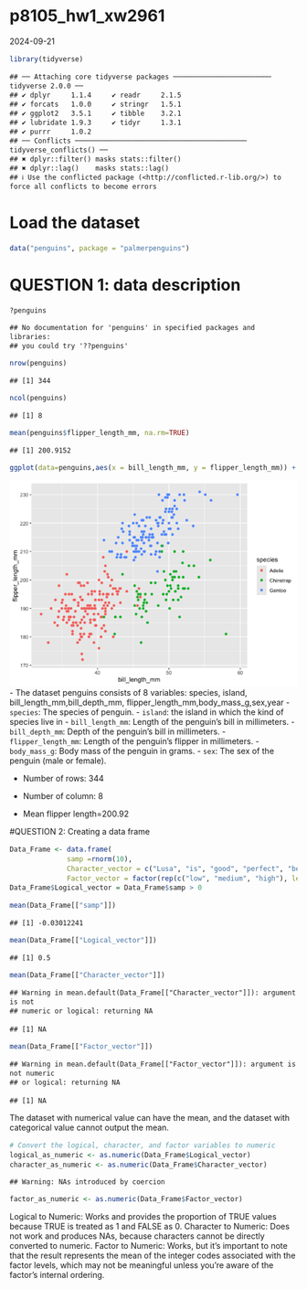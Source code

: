 p8105_hw1_xw2961
================
2024-09-21

``` r
library(tidyverse)
```

    ## ── Attaching core tidyverse packages ──────────────────────── tidyverse 2.0.0 ──
    ## ✔ dplyr     1.1.4     ✔ readr     2.1.5
    ## ✔ forcats   1.0.0     ✔ stringr   1.5.1
    ## ✔ ggplot2   3.5.1     ✔ tibble    3.2.1
    ## ✔ lubridate 1.9.3     ✔ tidyr     1.3.1
    ## ✔ purrr     1.0.2     
    ## ── Conflicts ────────────────────────────────────────── tidyverse_conflicts() ──
    ## ✖ dplyr::filter() masks stats::filter()
    ## ✖ dplyr::lag()    masks stats::lag()
    ## ℹ Use the conflicted package (<http://conflicted.r-lib.org/>) to force all conflicts to become errors

# Load the dataset

``` r
data("penguins", package = "palmerpenguins")
```

# QUESTION 1: data description

``` r
?penguins
```

    ## No documentation for 'penguins' in specified packages and libraries:
    ## you could try '??penguins'

``` r
nrow(penguins)
```

    ## [1] 344

``` r
ncol(penguins)
```

    ## [1] 8

``` r
mean(penguins$flipper_length_mm, na.rm=TRUE)
```

    ## [1] 200.9152

``` r
ggplot(data=penguins,aes(x = bill_length_mm, y = flipper_length_mm)) + geom_point(aes(color = species), na.rm=TRUE)
```

![](p8105_hw1_xw2961_files/figure-gfm/unnamed-chunk-1-1.png)<!-- --> -
The dataset penguins consists of 8 variables: species, island,
bill_length_mm,bill_depth_mm, flipper_length_mm,body_mass_g,sex,year -
`species`: The species of penguin. - `island`: the island in which the
kind of species live in - `bill_length_mm`: Length of the penguin’s bill
in millimeters. - `bill_depth_mm`: Depth of the penguin’s bill in
millimeters. - `flipper_length_mm`: Length of the penguin’s flipper in
millimeters. - `body_mass_g`: Body mass of the penguin in grams. -
`sex`: The sex of the penguin (male or female).

- Number of rows: 344

- Number of column: 8

- Mean flipper length=200.92

\#QUESTION 2: Creating a data frame

``` r
Data_Frame <- data.frame(
              samp =rnorm(10),
              Character_vector = c("Lusa", "is", "good", "perfect", "beautiful", "charming", "hard working","good at R", "nice","very nice"),
              Factor_vector = factor(rep(c("low", "medium", "high"), length.out = 10)))
Data_Frame$Logical_vector = Data_Frame$samp > 0
```

``` r
mean(Data_Frame[["samp"]])
```

    ## [1] -0.03012241

``` r
mean(Data_Frame[["Logical_vector"]])
```

    ## [1] 0.5

``` r
mean(Data_Frame[["Character_vector"]])
```

    ## Warning in mean.default(Data_Frame[["Character_vector"]]): argument is not
    ## numeric or logical: returning NA

    ## [1] NA

``` r
mean(Data_Frame[["Factor_vector"]])
```

    ## Warning in mean.default(Data_Frame[["Factor_vector"]]): argument is not numeric
    ## or logical: returning NA

    ## [1] NA

The dataset with numerical value can have the mean, and the dataset with
categorical value cannot output the mean.

``` r
# Convert the logical, character, and factor variables to numeric
logical_as_numeric <- as.numeric(Data_Frame$Logical_vector)   
character_as_numeric <- as.numeric(Data_Frame$Character_vector)  
```

    ## Warning: NAs introduced by coercion

``` r
factor_as_numeric <- as.numeric(Data_Frame$Factor_vector)
```

Logical to Numeric: Works and provides the proportion of TRUE values
because TRUE is treated as 1 and FALSE as 0. Character to Numeric: Does
not work and produces NAs, because characters cannot be directly
converted to numeric. Factor to Numeric: Works, but it’s important to
note that the result represents the mean of the integer codes associated
with the factor levels, which may not be meaningful unless you’re aware
of the factor’s internal ordering.
